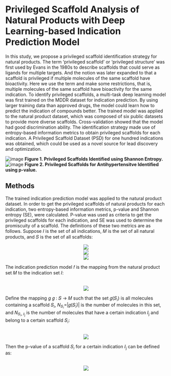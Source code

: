 # Privileged Scaffold Analysis of Natural Products with Deep Learning-based Indication Prediction Model
In this study, we propose a privileged scaffold identification strategy for natural products. The term ‘privileged scaffold’ or ‘privileged structure’ was first used by Evans in the 1980s to describe scaffolds that could serve as ligands for multiple targets. And the notion was later expanded to that a scaffold is privileged if multiple molecules of the same scaffold have bioactivity. Here we use the term and make some restrictions, that is, multiple molecules of the same scaffold have bioactivity for the same indication. 
To identify privileged scaffolds, a multi-task deep learning model was first trained on the MDDR dataset for indication prediction. By using larger training data than approved drugs, the model could learn how to predict the indication of compounds better. The trained model was applied to the natural product dataset, which was composed of six public datasets to provide more diverse scaffolds. Cross-validation showed that the model had good discrimination ability. The identification strategy made use of entropy-based information metrics to obtain privileged scaffolds for each indication. A Privileged Scaffold Dataset (PSD) for one hundred indications was obtained, which could be used as a novel source for lead discovery and optimization.  

![image](https://github.com/wllllg/Privileged_Scaffold/raw/master/img/privileged_scaffolds_Shannon_Entropy.jpg)
**Figure 1. Privileged Scaffolds Identified using Shannon Entropy.**
![image](https://github.com/wllllg/Privileged_Scaffold/raw/master/img/privileged_scaffolds_p_value_antihypertensive.jpg)
**Figure 2. Privileged Scaffolds for Antihypertensitve Identified using p-value.**

## Methods
The trained indication prediction model was applied to the natural product dataset. In order to get the privileged scaffolds of natural products for each indication, two entropy-based information metrics, p-value and Shannon entropy (SE), were calculated. P-value was used as criteria to get the privileged scaffolds for each indication, and SE was used to determine the promiscuity of a scaffold. The definitions of these two metrics are as follows. Suppose 𝐼 is the set of all indications, 𝑀 is the set of all natural products, and 𝑆 is the set of all scaffolds:  
<p align="center">
  <img src="http://latex.codecogs.com/svg.latex?\\I=\left\{I_{1},I_{2},\ldots,I_{m}\right\}"> <br/>
  <img src="http://latex.codecogs.com/svg.latex?\\M=\left\{m_{1},m_{2},\ldots,m_{l}\right\}"> <br/>
  <img src="http://latex.codecogs.com/svg.latex?\\S=\left\{S_{1},S_{2},\ldots,S_{n}\right\}">
</p>

The indication prediction model 𝑓 is the mapping from the natural product set 𝑀 to the indication set 𝐼:  
<p align="center">
  <br/>
  <img src="http://latex.codecogs.com/svg.latex?f_%7BM%7D%5C%20%5Ctextit%3A%5C%20M%5C%20%5Crightarrow%5C%20I%20%5C%5C">
</p>

Define the mapping *g* 𝑔 : 𝑆 → 𝑀 such that the set 𝑔(𝑆<sub>𝑖</sub>) is all molecules containing a scaffold 𝑆<sub>𝑖</sub>, 𝑁<sub>𝑆<sub>𝑖</sub></sub>=|𝑔(𝑆<sub>𝑖</sub>)| is the number of molecules in this set, and 𝑁<sub>𝑆<sub>𝑖</sub>, 𝐼<sub>j</sub></sub> is the number of molecules that have a certain indication 𝐼<sub>j</sub> and belong to a certain scaffold 𝑆<sub>𝑖</sub>:  
<p align="center">
  <br/>
  <img src="http://latex.codecogs.com/svg.latex?N_%7BS_%7Bi%7D%2C%20I_%7Bj%7D%7D%3D%5Cleft%7C%5Cleft%5C%7Bm%20%7C%20m%20%5Cin%20g%5Cleft%28S_%7Bi%7D%5Cright%29%20%5Ctext%20%7B%20and%20%7D%20f%28m%29%3DI_%7Bj%7D%5Cright%5C%7D%5Cright%7C"> 
</p>

Then the p-value of a scaffold 𝑆<sub>𝑖</sub> for a certain indication 𝐼<sub>j</sub> can be defined as: 
<p align="center">
  <br/>
  <img src="http://latex.codecogs.com/svg.latex?\\p_{I_{j}}\left(S_{i}\right)=\frac{N_{S_{i}I_{j}}}{N_{S_{i}}}"> 
</p>


